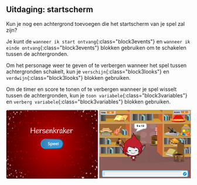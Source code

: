 ## Uitdaging: startscherm

Kun je nog een achtergrond toevoegen die het startscherm van je spel zal zijn?

Je kunt de `wanneer ik start ontvang`{:class="block3events"} en `wanneer ik einde ontvang`{:class="block3events"} blokken gebruiken om te schakelen tussen de achtergronden.

Om het personage weer te geven of te verbergen wanneer het spel tussen achtergronden schakelt, kun je `verschijn`{:class="block3looks"} en `verdwijn`{:class="block3looks"} blokken gebruiken.

Om de timer en score te tonen of te verbergen wanneer je spel wisselt tussen de achtergronden, kun je `toon variabele`{:class="block3variables"} en `verberg variabele`{:class="block3variables"} blokken gebruiken.

![Startscherm](images/brain-startscreen.png)
